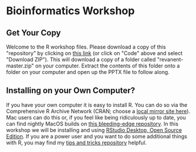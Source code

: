 # Bioinformatics Workshop

## Get Your Copy
Welcome to the R workshop files. Please download a copy of this "repository" by clicking on [this link](https://github.com/tethig/revanent/archive/master.zip) (or click on "Code" above and select "Download ZIP"). This will download a copy of a folder called "revanent-master.zip" on your computer. Extract the contents of this folder onto a folder on your computer and open up the PPTX file to follow along.

## Installing on your Own Computer?
If you have your own computer it is easy to install R. You can do so via the Comprehensive R Archive Network (CRAN; choose a [local mirror site here](https://cran.r-project.org/mirrors.html)). Mac users can do this or, if you feel like being ridiculously up to date, you can find nightly MacOS builds on [this bleeding-edge repository](https://mac.r-project.org/). In this workshop we will be installing and using [RStudio Desktop, Open Source Edition](https://www.rstudio.com/products/RStudio/). If you are a power user and you want to do some additional things with R, you may find my [tips and tricks repository](https://github.com/tethig/turbo-spoon) helpful.
